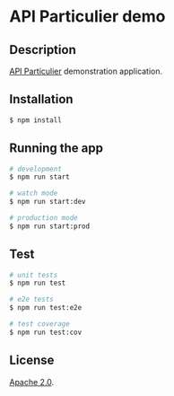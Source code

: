 # API Particulier demo

## Description

[API Particulier](https://particulier.api.gouv.fr/) demonstration application.

## Installation

```bash
$ npm install
```

## Running the app

```bash
# development
$ npm run start

# watch mode
$ npm run start:dev

# production mode
$ npm run start:prod
```

## Test

```bash
# unit tests
$ npm run test

# e2e tests
$ npm run test:e2e

# test coverage
$ npm run test:cov
```

## License

[Apache 2.0](https://www.apache.org/licenses/LICENSE-2.0).
